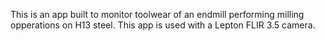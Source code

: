 This is an app built to monitor toolwear of an endmill performing milling opperations on H13 steel. This app is used with a Lepton FLIR 3.5 camera.
